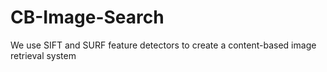 # CB-Image-Search

We use SIFT and SURF feature detectors to create a content-based image retrieval system